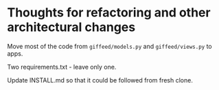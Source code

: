 # Thoughts for refactoring and other architectural changes

Move most of the code from `giffeed/models.py` and `giffeed/views.py` to apps.

Two requirements.txt - leave only one.

Update INSTALL.md so that it could be followed from fresh clone.
